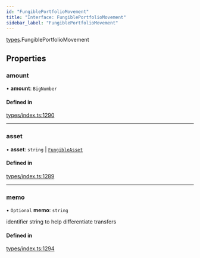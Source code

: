 ```yaml
---
id: "FungiblePortfolioMovement"
title: "Interface: FungiblePortfolioMovement"
sidebar_label: "FungiblePortfolioMovement"
---
```


[types](../../../modules/Types/Types.md).FungiblePortfolioMovement

## Properties

### amount

• **amount**: `BigNumber`

#### Defined in

[types/index.ts:1290](https://github.com/PolymeshAssociation/polymesh-sdk/blob/372a67e5d/src/types/index.ts#L1290)

___

### asset

• **asset**: `string` \| [`FungibleAsset`](../../../classes/API/Entities/Asset/Fungible/FungibleAsset.md)

#### Defined in

[types/index.ts:1289](https://github.com/PolymeshAssociation/polymesh-sdk/blob/372a67e5d/src/types/index.ts#L1289)

___

### memo

• `Optional` **memo**: `string`

identifier string to help differentiate transfers

#### Defined in

[types/index.ts:1294](https://github.com/PolymeshAssociation/polymesh-sdk/blob/372a67e5d/src/types/index.ts#L1294)
